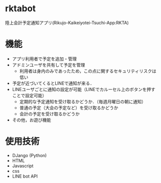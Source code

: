 # rktabot
陸上会計予定通知アプリ(Rikujo-Kaikeiyotei-Tsuchi-App:RKTA)

# 機能
- アプリ利用者で予定を追加・管理
- アドミンユーザを共有して予定を管理
  - 利用者は身内のみであったため，この点に関するセキュリティリスクは低い
- 予定が近づいてくるとLINEで通知が来る．
- LINEユーザごとに通知の設定が可能（LINEでカルーセル上のボタンを押すことで設定可能）
  - 定期的な予定通知を受け取るかどうか．（毎週月曜日の朝に通知）
  - 普通の予定（大会の予定など）を受け取るかどうか
  - 会計の予定を受け取るかどうか
- その他，お遊び機能

# 使用技術
- DJango (Python)
- HTML
- Javascript
- css
- LINE bot API
